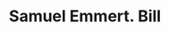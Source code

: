 ---
doi: 10.7916/D88P7BKT
date_other: '1910'
date_other_textual: 1910-1919
form: printed ephemera
genre:
- Invoices
name:
- Samuel Emmert
object_in_context_url: https://biggert.cul.columbia.edu/items/view/ave_biggert_00569
subject_hierarchical_geographic:
- Hagerstown, Maryland, United States
subject_name:
- Samuel Emmert
title: Samuel Emmert. Bill
sort_title: Samuel Emmert. Bill
call_number: ave_biggert_00569
coordinates:
- 39.64277777777778,-77.72
pid: ave_biggert_00569
identifiers: ave_biggert_00569
thumbnail: https://derivativo-1.library.columbia.edu/iiif/2/ldpd:343549/full/!256,256/0/native.jpg
permalink: "/biggert/ave_biggert_00569/"
layout: iiif-image-page
---